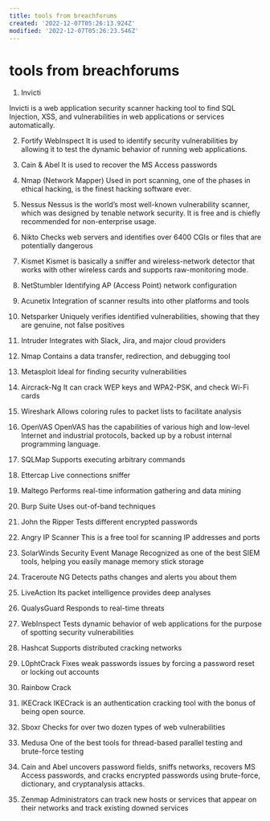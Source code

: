 ```yaml
---
title: tools from breachforums
created: '2022-12-07T05:26:13.924Z'
modified: '2022-12-07T05:26:23.546Z'
---
```


# tools from breachforums

1. Invicti

Invicti is a web application security scanner hacking tool to find SQL Injection, XSS, and vulnerabilities in web applications or services automatically.

2. Fortify WebInspect
It is used to identify security vulnerabilities by allowing it to test the dynamic behavior of running web applications.

3. Cain & Abel
It is used to recover the MS Access passwords

4. Nmap (Network Mapper)
Used in port scanning, one of the phases in ethical hacking, is the finest hacking software ever.

5. Nessus
Nessus is the world’s most well-known vulnerability scanner, which was designed by tenable network security. It is free and is chiefly recommended for non-enterprise usage.

6. Nikto
Checks web servers and identifies over 6400 CGIs or files that are potentially dangerous

7. Kismet
Kismet is basically a sniffer and wireless-network detector that works with other wireless cards and supports raw-monitoring mode.

8. NetStumbler
Identifying AP (Access Point) network configuration

9. Acunetix
Integration of scanner results into other platforms and tools

10. Netsparker
Uniquely verifies identified vulnerabilities, showing that they are genuine, not false positives

11. Intruder
Integrates with Slack, Jira, and major cloud providers

12. Nmap
Contains a data transfer, redirection, and debugging tool

13. Metasploit
Ideal for finding security vulnerabilities

14. Aircrack-Ng
It can crack WEP keys and WPA2-PSK, and check Wi-Fi cards

15. Wireshark
Allows coloring rules to packet lists to facilitate analysis

16. OpenVAS
OpenVAS has the capabilities of various high and low-level Internet and industrial protocols, backed up by a robust internal programming language.

17. SQLMap
Supports executing arbitrary commands

18. Ettercap
Live connections sniffer

19. Maltego
Performs real-time information gathering and data mining

20. Burp Suite
Uses out-of-band techniques

21. John the Ripper
Tests different encrypted passwords

22. Angry IP Scanner
This is a free tool for scanning IP addresses and ports

23. SolarWinds Security Event Manage
Recognized as one of the best SIEM tools, helping you easily manage memory stick storage

24. Traceroute NG
Detects paths changes and alerts you about them

25. LiveAction
Its packet intelligence provides deep analyses

26. QualysGuard
Responds to real-time threats

27. WebInspect
Tests dynamic behavior of web applications for the purpose of spotting security vulnerabilities

28. Hashcat
Supports distributed cracking networks

29. L0phtCrack
Fixes weak passwords issues by forcing a password reset or locking out accounts

30. Rainbow Crack
31. IKECrack
IKECrack is an authentication cracking tool with the bonus of being open source.

32. Sboxr
Checks for over two dozen types of web vulnerabilities

33. Medusa
One of the best tools for thread-based parallel testing and brute-force testing

34. Cain and Abel
uncovers password fields, sniffs networks, recovers MS Access passwords, and cracks encrypted passwords using brute-force, dictionary, and cryptanalysis attacks.

35. Zenmap
Administrators can track new hosts or services that appear on their networks and track existing downed services

